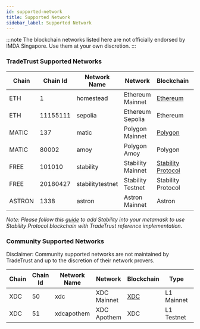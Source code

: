 ```yaml
---
id: supported-network
title: Supported Network
sidebar_label: Supported Network
---
```


:::note
The blockchain networks listed here are not officially endorsed by IMDA Singapore. Use them at your own discretion.
:::

### TradeTrust Supported Networks

| Chain  | Chain Id | Network Name     | Network           | Blockchain                                           | Type       | Status |
| ------ | -------- | ---------------- | ----------------- | ---------------------------------------------------- | ---------- | ------ |
| ETH    | 1        | homestead        | Ethereum Mainnet  | [Ethereum](https://ethereum.org/)                    | L1 Mainnet | Active |
| ETH    | 11155111 | sepolia          | Ethereum Sepolia  | Ethereum                                             | L1 Testnet | Active |
| MATIC  | 137      | matic            | Polygon Mainnet   | [Polygon](https://polygon.technology/)               | L2 Mainnet | Active |
| MATIC  | 80002    | amoy             | Polygon Amoy      | Polygon                                              | L2 Testnet | Active |
| FREE   | 101010   | stability        | Stability Mainnet | [Stability Protocol](https://stabilityprotocol.com/) | -          | Active |
| FREE   | 20180427 | stabilitytestnet | Stability Testnet | Stability Protocol                                   | -          | Active |
| ASTRON | 1338     | astron           | Astron Mainnet    | Astron                                               | L2 Mainnet | Active |

_Note: Please follow this [guide](docs/topics/introduction/supported-network.md) to add Stability into your metamask to use Stability Protocol blockchain with TradeTrust reference implementation._

### Community Supported Networks

Disclaimer: Community supported networks are not maintained by TradeTrust and up to the discretion of their network provers.

| Chain | Chain Id | Network Name  | Network        | Blockchain                    | Type       | Status |
| ----- | -------- | ------------- | -------------- | ----------------------------- | ---------- | ------ |
| XDC   | 50       | xdc           | XDC Mainnet    | [XDC](https://xdc.org/)       | L1 Mainnet | Active |
| XDC   | 51       | xdcapothem    | XDC Apothem    | XDC                           | L1 Testnet | Active |
